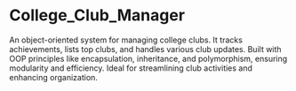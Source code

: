 # College_Club_Manager
An object-oriented system for managing college clubs. It tracks achievements, lists top clubs, and handles various club updates. Built with OOP principles like encapsulation, inheritance, and polymorphism, ensuring modularity and efficiency. Ideal for streamlining club activities and enhancing organization.
